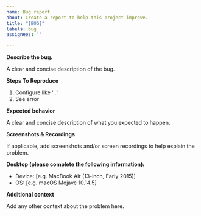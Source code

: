 ```yaml
---
name: Bug report
about: Create a report to help this project improve.
title: "[BUG]"
labels: bug
assignees: ''

---
```


**Describe the bug.**

A clear and concise description of the bug.


**Steps To Reproduce**

1. Configure like '...'
2. See error


**Expected behavior**

A clear and concise description of what you expected to happen.


**Screenshots & Recordings**

If applicable, add screenshots and/or screen recordings to help explain the problem.


**Desktop (please complete the following information):**

 - Device: [e.g. MacBook Air (13-inch, Early 2015)]
 - OS: [e.g. macOS Mojave 10.14.5]


**Additional context**

Add any other context about the problem here.

